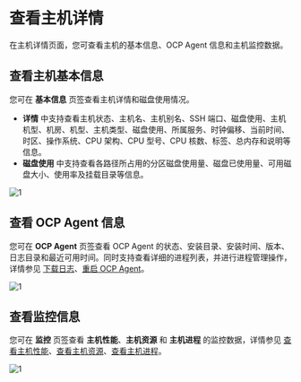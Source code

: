 # 查看主机详情

在主机详情页面，您可查看主机的基本信息、OCP Agent 信息和主机监控数据。

## 查看主机基本信息

您可在 **基本信息** 页签查看主机详情和磁盘使用情况。

* **详情** 中支持查看主机状态、主机名、主机别名、SSH 端口、磁盘使用、主机机型、机房、机型、主机类型、磁盘使用、所属服务、时钟偏移、当前时间、时区、操作系统、CPU 架构、CPU 型号、CPU 核数、标签、总内存和说明等信息。
* **磁盘使用** 中支持查看各路径所占用的分区磁盘使用量、磁盘已使用量、可用磁盘大小、使用率及挂载目录等信息。

![1](https://obbusiness-private.oss-cn-shanghai.aliyuncs.com/doc/img/ocp/422/%E4%B8%BB%E6%9C%BA%E5%9F%BA%E6%9C%AC%E4%BF%A1%E6%81%AF.png)

## 查看 OCP Agent 信息

您可在 **OCP Agent** 页签查看 OCP Agent 的状态、安装目录、安装时间、版本、日志目录和最近可用时间。同时支持查看详细的进程列表，并进行进程管理操作，详情参见 [下载日志](../1300.log-service/200.download-log.md)、[重启 OCP Agent](400.restart-the-ocp-agent.md)。

![1](https://obbusiness-private.oss-cn-shanghai.aliyuncs.com/doc/img/ocp/422/%E4%B8%BB%E6%9C%BAocpagent.png)

## 查看监控信息

您可在 **监控** 页签查看 **主机性能**、**主机资源** 和 **主机进程** 的监控数据，详情参见 [查看主机性能](../880.manage-performance-monitoring/100.performance-monitoring-overview/300.view-host-performance.md)、[查看主机资源](../880.manage-performance-monitoring/100.performance-monitoring-overview/700.view-host-resources.md)、[查看主机进程](../880.manage-performance-monitoring/100.performance-monitoring-overview/750.view-host-process.md)。

![1](https://obbusiness-private.oss-cn-shanghai.aliyuncs.com/doc/img/ocp/422/%E4%B8%BB%E6%9C%BA%E7%9B%91%E6%8E%A7.png)
